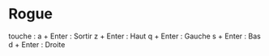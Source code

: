 # Rogue

touche :
	a + Enter : Sortir
	z + Enter : Haut
	q + Enter : Gauche
	s + Enter : Bas
	d + Enter : Droite
